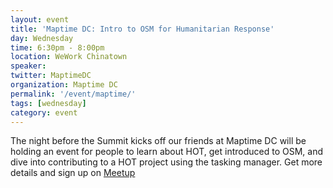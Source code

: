 ```yaml
---
layout: event
title: 'Maptime DC: Intro to OSM for Humanitarian Response'
day: Wednesday
time: 6:30pm - 8:00pm
location: WeWork Chinatown
speaker: 
twitter: MaptimeDC
organization: Maptime DC
permalink: '/event/maptime/'
tags: [wednesday]
category: event
---
```


The night before the Summit kicks off our friends at Maptime DC will be holding an event for people to learn about HOT, get introduced to OSM, and dive into contributing to a HOT project using the tasking manager. Get more details and sign up on <a href='http://www.meetup.com/Maptime-DC/events/220505118/' target='_blank'>Meetup</a>
